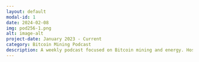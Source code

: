 ```yaml
---
layout: default
modal-id: 1
date: 2024-02-08
img: pod256-1.png
alt: image-alt
project-date: January 2023 - Current
category: Bitcoin Mining Podcast
description: A weekly podcast focused on Bitcoin mining and energy. Hosted by <a href="https://x.com/bitkite" target="_blank" rel="noopener noreferrer"><font color="orange">Rod</font></a> and <a href="https://x.com/econoalchemist" target="_blank" rel="noopener noreferrer"><font color="orange">econoalchemist</font></a>. You can find all the POD256 episodes <a href="https://www.pod256.org/" target="_blank" rel="noopener noreferrer"><font color="orange">here</font></a>. You can also support POD256 directly and privately with our <a href="https://paynym.is/+pod256" target="_blank" rel="noopener noreferrer"><font color="orange">PayNym</font></a> or support the show with your <a href="https://256foundation.org/mining_links.txt" target="_blank" rel="noopener noreferrer"><font color="orange">hashrate</font></a>.
---
```


